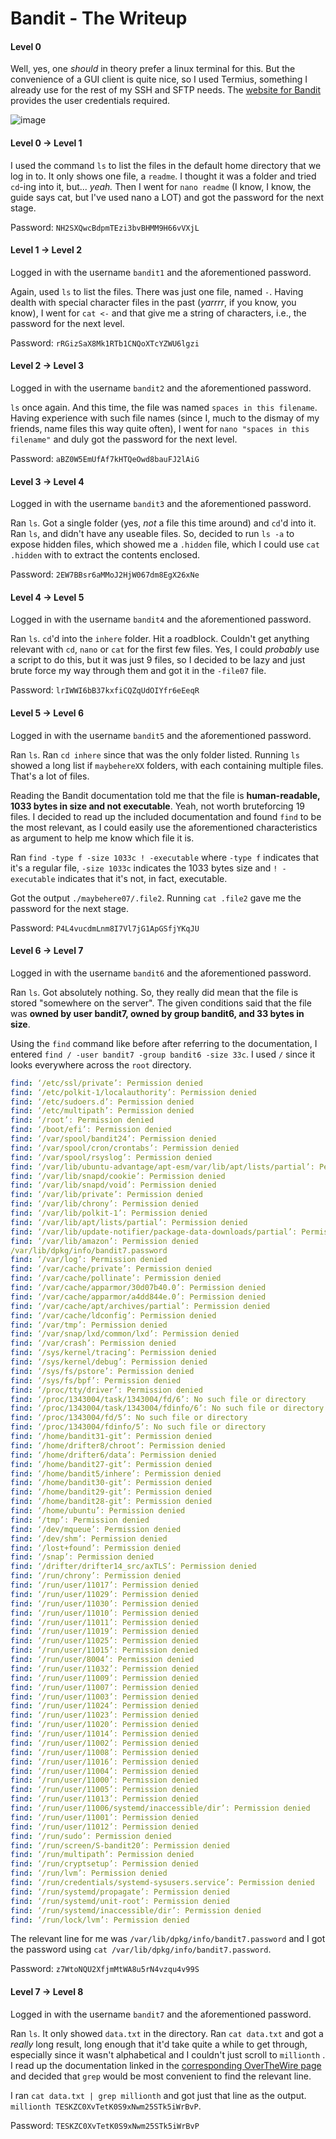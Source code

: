 # Bandit - The Writeup

#### Level 0
Well, yes, one _should_ in theory prefer a linux terminal for this. But the convenience of a GUI client is quite nice, so I used Termius, something I already use for the rest of my SSH and SFTP needs. The [website for Bandit](https://overthewire.org/wargames/bandit/bandit0.html) provides the user credentials required.

![image](https://github.com/AvMavs/Cryptonite-Bandit/assets/82929505/8a470182-20f9-48b5-97ec-1796748a5e1d)


#### Level 0 → Level 1
I used the command `ls` to list the files in the default home directory that we log in to. It only shows one file, a `readme`. I thought it was a folder and tried `cd`-ing into it, but... _yeah._ Then I went for `nano readme` (I know, I know, the guide says cat, but I've used nano a LOT) and got the password for the next stage.

Password: `NH2SXQwcBdpmTEzi3bvBHMM9H66vVXjL`

#### Level 1 → Level 2
Logged in with the username `bandit1` and the aforementioned password.

Again, used `ls` to list the files. There was just one file, named `-`. Having dealth with special character files in the past (_yarrrr_, if you know, you know), I went for `cat <-` and that give me a string of characters, i.e., the password for the next level.

Password: `rRGizSaX8Mk1RTb1CNQoXTcYZWU6lgzi`

#### Level 2 → Level 3
Logged in with the username `bandit2` and the aforementioned password.

`ls` once again. And this time, the file was named `spaces in this filename`. Having experience with such file names (since I, much to the dismay of my friends, name files this way quite often), I went for `nano "spaces in this filename"` and duly got the password for the next level.

Password: `aBZ0W5EmUfAf7kHTQeOwd8bauFJ2lAiG`

#### Level 3 → Level 4
Logged in with the username `bandit3` and the aforementioned password.

Ran `ls`. Got a single folder (yes, _not_ a file this time around) and `cd`'d into it. Ran `ls`, and didn't have any useable files. So, decided to run `ls -a` to expose hidden files, which showed me a `.hidden` file, which I could use `cat .hidden` with to extract the contents enclosed.

Password: `2EW7BBsr6aMMoJ2HjW067dm8EgX26xNe`

#### Level 4 → Level 5
Logged in with the username `bandit4` and the aforementioned password.

Ran `ls`. `cd`'d into the `inhere` folder. Hit a roadblock. Couldn't get anything relevant with `cd`, `nano` or `cat` for the first few files. Yes, I could _probably_ use a script to do this, but it was just 9 files, so I decided to be lazy and just brute force my way through them and got it in the `-file07` file.

Password: `lrIWWI6bB37kxfiCQZqUdOIYfr6eEeqR`

#### Level 5 → Level 6
Logged in with the username `bandit5` and the aforementioned password.

Ran `ls`. Ran `cd inhere` since that was the only folder listed. Running `ls` showed a long list if `maybehereXX` folders, with each containing multiple files. That's a lot of files.

Reading the Bandit documentation told me that the file is **human-readable, 1033 bytes in size and not executable**. Yeah, not worth bruteforcing 19 files. I decided to read up the included documentation and found `find` to be the most relevant, as I could easily use the aforementioned characteristics as argument to help me know which file it is.

Ran `find -type f -size 1033c ! -executable` where `-type f` indicates that it's a regular file, `-size 1033c` indicates the 1033 bytes size and `! -executable` indicates that it's not, in fact, executable.

Got the output `./maybehere07/.file2`. Running `cat .file2` gave me the password for the next stage.

Password: `P4L4vucdmLnm8I7Vl7jG1ApGSfjYKqJU`

#### Level 6 → Level 7
Logged in with the username `bandit6` and the aforementioned password.

Ran `ls`. Got absolutely nothing.  So, they really did mean that the file is stored "somewhere on the server". The given conditions said that the file was **owned by user bandit7, owned by group bandit6, and 33 bytes in size**.

Using the `find` command like before after referring to the documentation, I entered `find / -user bandit7 -group bandit6 -size 33c`. I used `/` since it looks everywhere across the `root` directory.

```yaml
find: ‘/etc/ssl/private’: Permission denied
find: ‘/etc/polkit-1/localauthority’: Permission denied
find: ‘/etc/sudoers.d’: Permission denied
find: ‘/etc/multipath’: Permission denied
find: ‘/root’: Permission denied
find: ‘/boot/efi’: Permission denied
find: ‘/var/spool/bandit24’: Permission denied
find: ‘/var/spool/cron/crontabs’: Permission denied
find: ‘/var/spool/rsyslog’: Permission denied
find: ‘/var/lib/ubuntu-advantage/apt-esm/var/lib/apt/lists/partial’: Permission denied
find: ‘/var/lib/snapd/cookie’: Permission denied
find: ‘/var/lib/snapd/void’: Permission denied
find: ‘/var/lib/private’: Permission denied
find: ‘/var/lib/chrony’: Permission denied
find: ‘/var/lib/polkit-1’: Permission denied
find: ‘/var/lib/apt/lists/partial’: Permission denied
find: ‘/var/lib/update-notifier/package-data-downloads/partial’: Permission denied
find: ‘/var/lib/amazon’: Permission denied
/var/lib/dpkg/info/bandit7.password
find: ‘/var/log’: Permission denied
find: ‘/var/cache/private’: Permission denied
find: ‘/var/cache/pollinate’: Permission denied
find: ‘/var/cache/apparmor/30d07b40.0’: Permission denied
find: ‘/var/cache/apparmor/a4dd844e.0’: Permission denied
find: ‘/var/cache/apt/archives/partial’: Permission denied
find: ‘/var/cache/ldconfig’: Permission denied
find: ‘/var/tmp’: Permission denied
find: ‘/var/snap/lxd/common/lxd’: Permission denied
find: ‘/var/crash’: Permission denied
find: ‘/sys/kernel/tracing’: Permission denied
find: ‘/sys/kernel/debug’: Permission denied
find: ‘/sys/fs/pstore’: Permission denied
find: ‘/sys/fs/bpf’: Permission denied
find: ‘/proc/tty/driver’: Permission denied
find: ‘/proc/1343004/task/1343004/fd/6’: No such file or directory
find: ‘/proc/1343004/task/1343004/fdinfo/6’: No such file or directory
find: ‘/proc/1343004/fd/5’: No such file or directory
find: ‘/proc/1343004/fdinfo/5’: No such file or directory
find: ‘/home/bandit31-git’: Permission denied
find: ‘/home/drifter8/chroot’: Permission denied
find: ‘/home/drifter6/data’: Permission denied
find: ‘/home/bandit27-git’: Permission denied
find: ‘/home/bandit5/inhere’: Permission denied
find: ‘/home/bandit30-git’: Permission denied
find: ‘/home/bandit29-git’: Permission denied
find: ‘/home/bandit28-git’: Permission denied
find: ‘/home/ubuntu’: Permission denied
find: ‘/tmp’: Permission denied
find: ‘/dev/mqueue’: Permission denied
find: ‘/dev/shm’: Permission denied
find: ‘/lost+found’: Permission denied
find: ‘/snap’: Permission denied
find: ‘/drifter/drifter14_src/axTLS’: Permission denied
find: ‘/run/chrony’: Permission denied
find: ‘/run/user/11017’: Permission denied
find: ‘/run/user/11029’: Permission denied
find: ‘/run/user/11030’: Permission denied
find: ‘/run/user/11010’: Permission denied
find: ‘/run/user/11011’: Permission denied
find: ‘/run/user/11019’: Permission denied
find: ‘/run/user/11025’: Permission denied
find: ‘/run/user/11015’: Permission denied
find: ‘/run/user/8004’: Permission denied
find: ‘/run/user/11032’: Permission denied
find: ‘/run/user/11009’: Permission denied
find: ‘/run/user/11007’: Permission denied
find: ‘/run/user/11003’: Permission denied
find: ‘/run/user/11024’: Permission denied
find: ‘/run/user/11023’: Permission denied
find: ‘/run/user/11020’: Permission denied
find: ‘/run/user/11014’: Permission denied
find: ‘/run/user/11002’: Permission denied
find: ‘/run/user/11008’: Permission denied
find: ‘/run/user/11016’: Permission denied
find: ‘/run/user/11004’: Permission denied
find: ‘/run/user/11000’: Permission denied
find: ‘/run/user/11005’: Permission denied
find: ‘/run/user/11013’: Permission denied
find: ‘/run/user/11006/systemd/inaccessible/dir’: Permission denied
find: ‘/run/user/11001’: Permission denied
find: ‘/run/user/11012’: Permission denied
find: ‘/run/sudo’: Permission denied
find: ‘/run/screen/S-bandit20’: Permission denied
find: ‘/run/multipath’: Permission denied
find: ‘/run/cryptsetup’: Permission denied
find: ‘/run/lvm’: Permission denied
find: ‘/run/credentials/systemd-sysusers.service’: Permission denied
find: ‘/run/systemd/propagate’: Permission denied
find: ‘/run/systemd/unit-root’: Permission denied
find: ‘/run/systemd/inaccessible/dir’: Permission denied
find: ‘/run/lock/lvm’: Permission denied
```

The relevant line for me was `/var/lib/dpkg/info/bandit7.password` and I got the password using `cat /var/lib/dpkg/info/bandit7.password`.

Password: `z7WtoNQU2XfjmMtWA8u5rN4vzqu4v99S`

#### Level 7 → Level 8
Logged in with the username `bandit7` and the aforementioned password.

Ran `ls`. It only showed `data.txt` in the directory. Ran `cat data.txt` and got a _really_ long result, long enough that it'd take quite a while to get through, especially since it wasn't alphabetical and I couldn't just scroll to `millionth` . I read up the documentation linked in the [corresponding OverTheWire page](https://overthewire.org/wargames/bandit/bandit8.html) and decided that `grep` would be most convenient to find the relevant line.

I ran `cat data.txt | grep millionth` and got just that line as the output. `millionth TESKZC0XvTetK0S9xNwm25STk5iWrBvP`.

Password: `TESKZC0XvTetK0S9xNwm25STk5iWrBvP`
